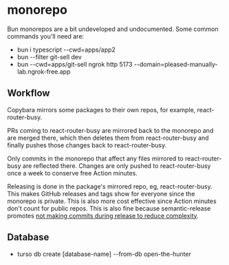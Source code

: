 # monorepo

Bun monorepos are a bit undeveloped and undocumented. Some common commands you'll need are:
* bun i typescript --cwd=apps/app2
* bun --filter git-sell dev
* bun --cwd=apps/git-sell ngrok http 5173 --domain=pleased-manually-lab.ngrok-free.app

## Workflow

Copybara mirrors some packages to their own repos, for example, react-router-busy.

PRs coming to react-router-busy are mirrored back to the monorepo and are merged there, which then deletes them from react-router-busy and finally pushes those changes back to react-router-busy.

Only commits in the monorepo that affect any files mirrored to react-router-busy are reflected there. Changes are only pushed to react-router-busy once a week to conserve free Action minutes.

Releasing is done in the package's mirrored repo, eg, react-router-busy. This makes GitHub releases and tags show for everyone since the monorepo is private. This is also more cost effective since Action minutes don't count for public repos. This is also fine because semantic-release promotes [not making commits during release to reduce complexity](https://semantic-release.gitbook.io/semantic-release/support/faq#making-commits-during-the-release-process-adds-significant-complexity).

## Database

<!-- https://docs.turso.tech/cli/db/create -->
* turso db create [database-name] --from-db open-the-hunter